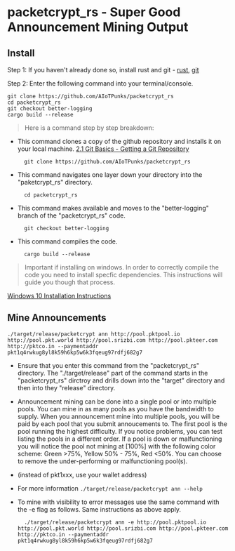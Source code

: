 # packetcrypt_rs - Super Good Announcement Mining Output

## Install
Step 1: If you haven't already done so, install rust and git -  [rust](https://rustup.rs/), [git](https://github.com/git-guides/install-git)

Step 2: Enter the following command into your terminal/console.  

    git clone https://github.com/AIoTPunks/packetcrypt_rs
    cd packetcrypt_rs
    git checkout better-logging
    cargo build --release

> Here is a command step by step breakdown:
    
* This command clones a copy of the github repository and installs it on your local machine.  [2.1 Git Basics - Getting a Git Repository](https://git-scm.com/book/en/v2/Git-Basics-Getting-a-Git-Repository)

        git clone https://github.com/AIoTPunks/packetcrypt_rs
    
* This command navigates one layer down your directory into the "paketcrypt_rs" directory.

        cd packetcrypt_rs

* This command makes available and moves to the "better-logging" branch of the "packetcrypt_rs" code.

        git checkout better-logging
    
* This command compiles the code.

        cargo build --release
    

> Important if installing on windows.  In order to correctly compile the code you need to install specfic dependencies.  This instructions will guide you though that process.

[Windows 10 Installation Instructions](https://github.com/cjdelisle/packetcrypt_rs/issues/39#issuecomment-999982652)



## Mine Announcements

    ./target/release/packetcrypt ann http://pool.pktpool.io http://pool.pkt.world http://pool.srizbi.com http://pool.pkteer.com http://pktco.in --paymentaddr       pkt1q4rwkug8yl8k59h6kp5w6k3fqeug97rdfj682g7
    
* Ensure that you enter this command from the "packetcrypt_rs" directory.  The "./target/release" part of the command starts in the "packetcrypt_rs" dirctroy and drills down into the "target" directory and then into they "release" directory.

* Announcement mining can be done into a single pool or into multiple pools. You can mine in as many pools as you have the bandwidth to supply.
 When you announcement mine into multiple pools, you will be paid by each pool that you submit annoucements to.  The first pool is the pool running the highest difficulty. If you notice problems, you can test listing the pools in a different order. If a pool is down or malfunctioning you will notice the pool not mining at [100%] with the following color scheme: Green >75%, Yellow 50% - 75%, Red <50%. You can choose to remove the under-performing or malfunctioning pool(s).  
  
* (instead of pkt1xxx, use your wallet address)

* For more information  `./target/release/packetcrypt ann --help`

* To mine with visibility to error messages use the same command with the -e flag as follows.  Same instructions as above apply.

        ./target/release/packetcrypt ann -e http://pool.pktpool.io http://pool.pkt.world http://pool.srizbi.com http://pool.pkteer.com http://pktco.in --paymentaddr       pkt1q4rwkug8yl8k59h6kp5w6k3fqeug97rdfj682g7




